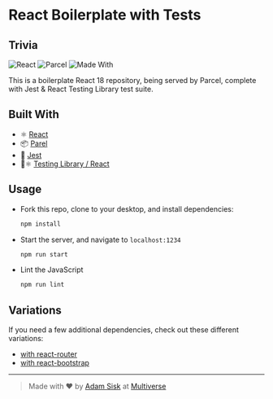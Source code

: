 # React Boilerplate with Tests
## Trivia

![React](https://img.shields.io/badge/React-v18-blue?style=flat) ![Parcel](https://img.shields.io/badge/Parcel-v2-red?style=flat) ![Made With](https://img.shields.io/badge/Made%20With-Love-red?style=flat)


This is a boilerplate React 18 repository, being served by Parcel, complete with Jest & React Testing Library test suite.

## Built With
- ⚛️  [React](https://reactjs.org/)
- 📦  [Parel](https://parceljs.org/)
- 🧪  [Jest](https://jestjs.io/)
- 🧪⚛️  [Testing Library / React](https://testing-library.com/docs/react-testing-library/setup)

## Usage

- Fork this repo, clone to your desktop, and install dependencies:
  ```sh
  npm install
  ```
- Start the server, and navigate to `localhost:1234`
  ```sh
  npm run start
  ```

- Lint the JavaScript
  ```sh
  npm run lint
  ```

## Variations
If you need a few additional dependencies, check out these different variations:

- [with react-router](https://github.com/CalamityAdam/react-boilerplate/tree/react-router)
- [with react-bootstrap](https://github.com/CalamityAdam/react-boilerplate/tree/react-bootstrap)

---

> Made with ♥️ by [Adam Sisk](https://www.github.com/CalamityAdam) at [Multiverse](https://www.multiverse.io/en-US)
